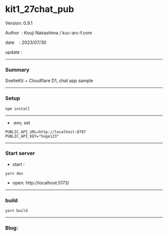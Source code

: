 ﻿# kit1_27chat_pub

 Version: 0.9.1

 Author  : Kouji Nakashima / kuc-arc-f.com

 date    : 2023/07/30

 update  :
 
***
### Summary

SvelteKit + Cloudflare D1, chat app sample

***
### Setup

```
npm install
```
***
* .env, set

```
PUBLIC_API_URL=http://localhost:8787
PUBLIC_API_KEY="hoge123"
```

***
### Start server
* start :

```
yarn dev
```

* open: http://localhost:5173/

***
### build

```
yarn build
```

***
### Blog:

